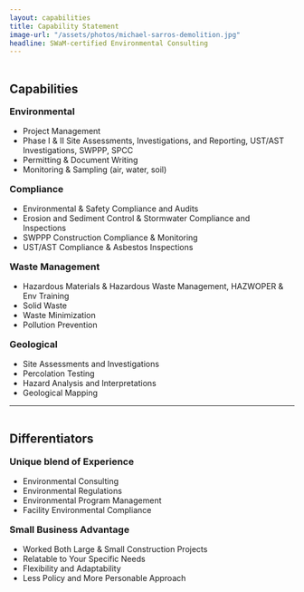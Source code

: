 ```yaml
---
layout: capabilities
title: Capability Statement
image-url: "/assets/photos/michael-sarros-demolition.jpg"
headline: SWaM-certified Environmental Consulting
---
```

<style>
h2{
  padding-top: 1rem;
}
h3{
  margin-top: 1rem;
  margin-bottom: 1rem;
}
</style>
## Capabilities

### Environmental

- Project Management
- Phase I & II Site Assessments, Investigations, and Reporting, UST/AST Investigations, SWPPP, SPCC
- Permitting & Document Writing
- Monitoring & Sampling (air, water, soil)

### Compliance

- Environmental & Safety Compliance and Audits
- Erosion and Sediment Control & Stormwater Compliance and Inspections
- SWPPP Construction Compliance & Monitoring
- UST/AST Compliance & Asbestos Inspections

### Waste Management

- Hazardous Materials & Hazardous Waste Management, HAZWOPER & Env Training
- Solid Waste
- Waste Minimization
- Pollution Prevention

### Geological

- Site Assessments and Investigations
- Percolation Testing
- Hazard Analysis and Interpretations
- Geological Mapping

<hr class="mt-5">

## Differentiators

### Unique blend of Experience

- Environmental Consulting
- Environmental Regulations
- Environmental Program Management
- Facility Environmental Compliance

### Small Business Advantage

- Worked Both Large & Small Construction Projects
- Relatable to Your Specific Needs
- Flexibility and Adaptability
- Less Policy and More Personable Approach
